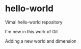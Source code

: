 # hello-world
Vimal hello-world repository

I'm new in this work of Git

Adding a new world and dimension
